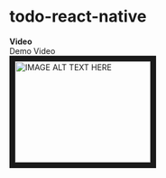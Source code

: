 # todo-react-native

**Video**
<br /> Demo Video <br />
<a href="http://www.youtube.com/watch?feature=player_embedded&v=T8xxUQY62N0
" target="_blank"><img src="http://img.youtube.com/vi/T8xxUQY62N0/0.jpg" 
alt="IMAGE ALT TEXT HERE" width="240" height="180" border="10" /></a>
